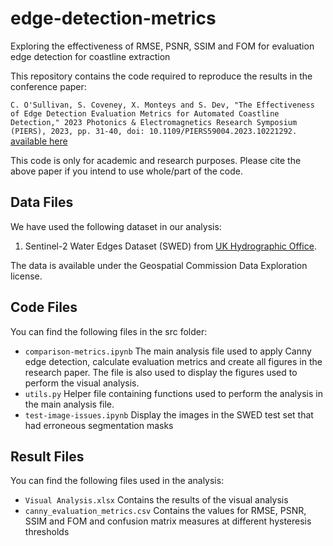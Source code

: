 # edge-detection-metrics
Exploring the effectiveness of RMSE, PSNR, SSIM and FOM for evaluation edge detection for coastline extraction 

This repository contains the code required to reproduce the results in the conference paper:

`C. O'Sullivan, S. Coveney, X. Monteys and S. Dev, "The Effectiveness of Edge Detection Evaluation Metrics for Automated Coastline Detection," 2023 Photonics & Electromagnetics Research Symposium (PIERS), 2023, pp. 31-40, doi: 10.1109/PIERS59004.2023.10221292.` [available here](https://arxiv.org/abs/2405.11498)

This code is only for academic and research purposes. Please cite the above paper if you intend to use whole/part of the code. 

## Data Files

We have used the following dataset in our analysis: 

1. Sentinel-2 Water Edges Dataset (SWED) from [UK Hydrographic Office](https://openmldata.ukho.gov.uk/#:~:text=The%20Sentinel%2D2%20Water%20Edges,required%20for%20the%20segmentation%20mask.).

 The data is available under the Geospatial Commission Data Exploration license.

## Code Files
You can find the following files in the src folder:

- `comparison-metrics.ipynb` The main analysis file used to apply Canny edge detection, calculate evaluation metrics and create all figures in the research paper. The file is also used to display the figures used to perform the visual analysis. 
- `utils.py` Helper file containing functions used to perform the analysis in the main analysis file. 
- `test-image-issues.ipynb` Display the images in the SWED test set that had erroneous segmentation masks

## Result Files
You can find the following files used in the analysis:

- `Visual Analysis.xlsx` Contains the results of the visual analysis
- `canny_evaluation_metrics.csv` Contains the values for RMSE, PSNR, SSIM and FOM and confusion matrix measures at different hysteresis thresholds
